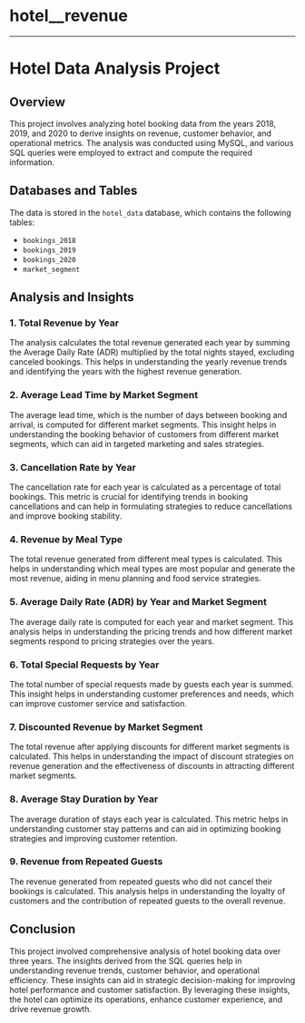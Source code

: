 # hotel__revenue
****************************************************
# Hotel Data Analysis Project

## Overview
This project involves analyzing hotel booking data from the years 2018, 2019, and 2020 to derive insights on revenue, customer behavior, and operational metrics. The analysis was conducted using MySQL, and various SQL queries were employed to extract and compute the required information.

## Databases and Tables
The data is stored in the `hotel_data` database, which contains the following tables:
- `bookings_2018`
- `bookings_2019`
- `bookings_2020`
- `market_segment`

## Analysis and Insights

### 1. Total Revenue by Year
The analysis calculates the total revenue generated each year by summing the Average Daily Rate (ADR) multiplied by the total nights stayed, excluding canceled bookings. This helps in understanding the yearly revenue trends and identifying the years with the highest revenue generation.

### 2. Average Lead Time by Market Segment
The average lead time, which is the number of days between booking and arrival, is computed for different market segments. This insight helps in understanding the booking behavior of customers from different market segments, which can aid in targeted marketing and sales strategies.

### 3. Cancellation Rate by Year
The cancellation rate for each year is calculated as a percentage of total bookings. This metric is crucial for identifying trends in booking cancellations and can help in formulating strategies to reduce cancellations and improve booking stability.

### 4. Revenue by Meal Type
The total revenue generated from different meal types is calculated. This helps in understanding which meal types are most popular and generate the most revenue, aiding in menu planning and food service strategies.

### 5. Average Daily Rate (ADR) by Year and Market Segment
The average daily rate is computed for each year and market segment. This analysis helps in understanding the pricing trends and how different market segments respond to pricing strategies over the years.

### 6. Total Special Requests by Year
The total number of special requests made by guests each year is summed. This insight helps in understanding customer preferences and needs, which can improve customer service and satisfaction.

### 7. Discounted Revenue by Market Segment
The total revenue after applying discounts for different market segments is calculated. This helps in understanding the impact of discount strategies on revenue generation and the effectiveness of discounts in attracting different market segments.

### 8. Average Stay Duration by Year
The average duration of stays each year is calculated. This metric helps in understanding customer stay patterns and can aid in optimizing booking strategies and improving customer retention.

### 9. Revenue from Repeated Guests
The revenue generated from repeated guests who did not cancel their bookings is calculated. This analysis helps in understanding the loyalty of customers and the contribution of repeated guests to the overall revenue.

## Conclusion
This project involved comprehensive analysis of hotel booking data over three years. The insights derived from the SQL queries help in understanding revenue trends, customer behavior, and operational efficiency. These insights can aid in strategic decision-making for improving hotel performance and customer satisfaction. By leveraging these insights, the hotel can optimize its operations, enhance customer experience, and drive revenue growth.

